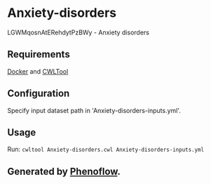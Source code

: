 # Anxiety-disorders

LGWMqosnAtERehdytPzBWy - Anxiety disorders

## Requirements

[Docker](https://docs.docker.com/install/) and [CWLTool](https://github.com/common-workflow-language/cwltool#install)

## Configuration

Specify input dataset path in 'Anxiety-disorders-inputs.yml'.

## Usage

Run: `cwltool Anxiety-disorders.cwl Anxiety-disorders-inputs.yml`

## Generated by [Phenoflow](https://kclhi.org/phenoflow).
